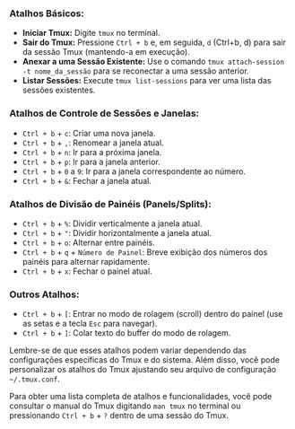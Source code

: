 
### Atalhos Básicos:

- **Iniciar Tmux:** Digite `tmux` no terminal.
- **Sair do Tmux:** Pressione `Ctrl + b` e, em seguida, `d` (Ctrl+b, d) para sair da sessão Tmux (mantendo-a em execução).
- **Anexar a uma Sessão Existente:** Use o comando `tmux attach-session -t nome_da_sessão` para se reconectar a uma sessão anterior.
- **Listar Sessões:** Execute `tmux list-sessions` para ver uma lista das sessões existentes.

### Atalhos de Controle de Sessões e Janelas:

- `Ctrl + b` + `c`: Criar uma nova janela.
- `Ctrl + b` + `,`: Renomear a janela atual.
- `Ctrl + b` + `n`: Ir para a próxima janela.
- `Ctrl + b` + `p`: Ir para a janela anterior.
- `Ctrl + b` + `0` a `9`: Ir para a janela correspondente ao número.
- `Ctrl + b` + `&`: Fechar a janela atual.

### Atalhos de Divisão de Painéis (Panels/Splits):

- `Ctrl + b` + `%`: Dividir verticalmente a janela atual.
- `Ctrl + b` + `"`: Dividir horizontalmente a janela atual.
- `Ctrl + b` + `o`: Alternar entre painéis.
- `Ctrl + b` + `q` + `Número de Painel`: Breve exibição dos números dos painéis para alternar rapidamente.
- `Ctrl + b` + `x`: Fechar o painel atual.

### Outros Atalhos:

- `Ctrl + b` + `[`: Entrar no modo de rolagem (scroll) dentro do painel (use as setas e a tecla `Esc` para navegar).
- `Ctrl + b` + `]`: Colar texto do buffer do modo de rolagem.

Lembre-se de que esses atalhos podem variar dependendo das configurações específicas do Tmux e do sistema. Além disso, você pode personalizar os atalhos do Tmux ajustando seu arquivo de configuração `~/.tmux.conf`.

Para obter uma lista completa de atalhos e funcionalidades, você pode consultar o manual do Tmux digitando `man tmux` no terminal ou pressionando `Ctrl + b` + `?` dentro de uma sessão do Tmux.
